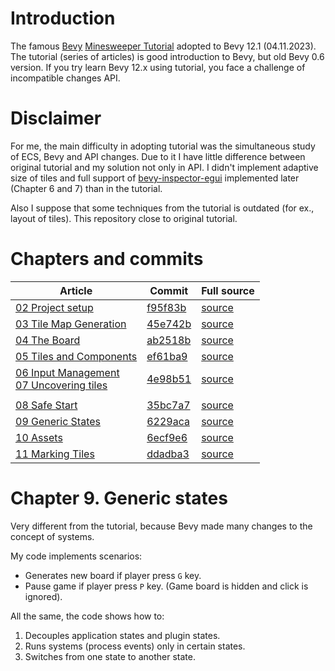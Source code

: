 # Introduction
The famous [Bevy](https://bevyengine.org/) [Minesweeper Tutorial](https://dev.to/qongzi/bevy-minesweeper-introduction-4l7f)
adopted to Bevy 12.1 (04.11.2023). The tutorial (series of articles) is good introduction to Bevy, 
but old Bevy 0.6 version. If you try learn Bevy 12.x using tutorial, you face a challenge
of incompatible changes API. 

# Disclaimer
For me, the main difficulty in adopting tutorial was the simultaneous study of ECS, Bevy and API changes.
Due to it I have little difference between original tutorial and my solution not only in API. I didn't implement adaptive size of tiles and 
full support of [bevy-inspector-egui](http://crates.io/crates/bevy-inspector-egui) implemented later (Chapter 6 and 7) than in the tutorial.

Also I suppose that some  techniques from the tutorial is outdated (for ex., layout of tiles). This repository close to original tutorial.
# Chapters and commits
| Article                                                                                                                                                  | Commit                                                                                                          | Full source                                                                                                  |
| -------------------------------------------------------------------------------------------------------------------------------------------------------- | --------------------------------------------------------------------------------------------------------------- | ------------------------------------------------------------------------------------------------------------ |
| [02 Project setup ](https://dev.to/qongzi/bevy-minesweeper-part-1-534c)                                                                                  | [f95f83b](https://github.com/leonidv/bevy-minesweeper-tutorial/commit/f95f83b97d6b34b193cdab3080c6a965ed3f3b9a) | [source](https://github.com/leonidv/bevy-minesweeper-tutorial/tree/f95f83b97d6b34b193cdab3080c6a965ed3f3b9a) |
| [03 Tile Map Generation](https://dev.to/qongzi/bevy-minesweeper-part-2-1hi5)                                                                             | [45e742b](https://github.com/leonidv/bevy-minesweeper-tutorial/commit/45e742b4cab3aab62bb263cb3d366ae9ce006c45)                                                                                                         | [source](https://github.com/leonidv/bevy-minesweeper-tutorial/tree/45e742b4cab3aab62bb263cb3d366ae9ce006c45) |
| [04 The Board](https://dev.to/qongzi/bevy-minesweeper-part-3-1a9a)                                                                                       | [ab2518b](https://github.com/leonidv/bevy-minesweeper-tutorial/commit/ab2518b46abeccc76a790ff6602667236ccf3d97)                                                                                                         | [source](https://github.com/leonidv/bevy-minesweeper-tutorial/tree/ab2518b46abeccc76a790ff6602667236ccf3d97) |
| [05 Tiles and Components ](https://dev.to/qongzi/bevy-minesweeper-part-4-2co9)                                                                           | [ef61ba9](https://github.com/leonidv/bevy-minesweeper-tutorial/commit/ef61ba9d23d316ca6cb629c63b6cbddcb0eba96a)                                                                                                         | [source](ef61ba9d23d316ca6cb629c63b6cbddcb0eba96a)                                                           |
| [06 Input Management](https://dev.to/qongzi/bevy-minesweeper-part-5-24j4) <br> [07 Uncovering tiles](https://dev.to/qongzi/bevy-minesweeper-part-6-46jh) | [4e98b51](https://github.com/leonidv/bevy-minesweeper-tutorial/commit/4e98b5140ebc19c2423d78be081ccac9b3fd0c9d)                                                                                                         | [source](https://github.com/leonidv/bevy-minesweeper-tutorial/tree/4e98b5140ebc19c2423d78be081ccac9b3fd0c9d) |
|                                                                                                                                                          |
| [08 Safe Start](https://dev.to/qongzi/bevy-minesweeper-part-7-1ko2)                                                                                      | [35bc7a7](https://github.com/leonidv/bevy-minesweeper-tutorial/commit/35bc7a73901d639db09243b7bd61ba9873dfd4bd)                                                                                                         | [source](https://github.com/leonidv/bevy-minesweeper-tutorial/tree/35bc7a73901d639db09243b7bd61ba9873dfd4bd) |
| [09 Generic States](https://dev.to/qongzi/bevy-minesweeper-part-8-4apn)                                                                                  | [6229aca](https://github.com/leonidv/bevy-minesweeper-tutorial/commit/6229aca4282ce473f38bcb3193c40a2bd33e520a)                                                                                                         | [source](https://github.com/leonidv/bevy-minesweeper-tutorial/tree/6229aca4282ce473f38bcb3193c40a2bd33e520a) |
| [10 Assets](https://dev.to/qongzi/bevy-minesweeper-part-9-534e)                                                                                          | [6ecf9e6](https://github.com/leonidv/bevy-minesweeper-tutorial/commit/6ecf9e60fca06f7fa5384becade743c042c41b25)                                                                                                         | [source](https://github.com/leonidv/bevy-minesweeper-tutorial/tree/6ecf9e60fca06f7fa5384becade743c042c41b25) |
| [11 Marking Tiles](https://dev.to/qongzi/bevy-minesweeper-part-10-5hie)                                                                                  | [ddadba3](https://github.com/leonidv/bevy-minesweeper-tutorial/commit/ddadba3eec38a1ca6066316ac94c8b5ce2eb052a)                                                                                                         | [source](https://github.com/leonidv/bevy-minesweeper-tutorial/tree/ddadba3eec38a1ca6066316ac94c8b5ce2eb052a) |


# Chapter 9. Generic states
Very different from the tutorial, because Bevy made many changes to the concept of systems.

My code implements scenarios:
* Generates new board if player press `G` key.
* Pause game if player press `P` key. (Game board is hidden and click is ignored).

All the same, the code shows how to:
1. Decouples application states and plugin states.
2. Runs systems (process events) only in certain states.
3. Switches from one state to another state.